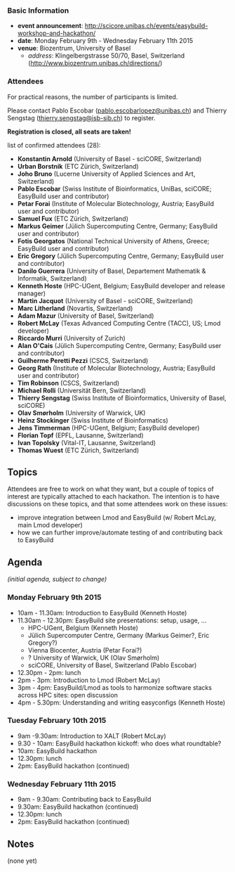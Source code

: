 ### Basic Information

* **event announcement**: http://scicore.unibas.ch/events/easybuild-workshop-and-hackathon/
* **date**: Monday February 9th - Wednesday February 11th 2015
* **venue**: Biozentrum, University of Basel
  * _address_: Klingelbergstrasse 50/70, Basel, Switzerland (<a>http://www.biozentrum.unibas.ch/directions/</a>)

### Attendees

For practical reasons, the number of participants is limited.

Please contact Pablo Escobar (pablo.escobarlopez@unibas.ch) and Thierry Sengstag (thierry.sengstag@isb-sib.ch) to register.

**Registration is closed, all seats are taken!**

list of confirmed attendees (28):

* **Konstantin Arnold** (University of Basel - sciCORE, Switzerland)
* **Urban Borstnik** (ETC Zürich, Switzerland)
* **Joho Bruno** (Lucerne University of Applied Sciences and Art, Switzerland)
* **Pablo Escobar** (Swiss Institute of Bioinformatics, UniBas, sciCORE; EasyBuild user and contributor)
* **Petar Forai** (Institute of Molecular Biotechnology, Austria; EasyBuild user and contributor)
* **Samuel Fux** (ETC Zürich, Switzerland)
* **Markus Geimer** (Jülich Supercomputing Centre, Germany; EasyBuild user and contributor)
* **Fotis Georgatos** (National Technical University of Athens, Greece; EasyBuild user and contributor)
* **Eric Gregory** (Jülich Supercomputing Centre, Germany; EasyBuild user and contributor)
* **Danilo Guerrera** (University of Basel, Departement Mathematik & Informatik, Switzerland)
* **Kenneth Hoste** (HPC-UGent, Belgium; EasyBuild developer and release manager)
* **Martin Jacquot** (University of Basel - sciCORE, Switzerland)
* **Marc Litherland** (Novartis, Switzerland)
* **Adam Mazur** (University of Basel, Switzerland)
* **Robert McLay** (Texas Advanced Computing Centre (TACC), US; Lmod developer)
* **Riccardo Murri** (University of Zurich)
* **Alan O'Cais** (Jülich Supercomputing Centre, Germany; EasyBuild user and contributor)
* **Guilherme Peretti Pezzi** (CSCS, Switzerland)
* **Georg Rath** (Institute of Molecular Biotechnology, Austria; EasyBuild user and contributor)
* **Tim Robinson** (CSCS, Switzerland)
* **Michael Rolli** (Universität Bern, Switzerland)
* **Thierry Sengstag** (Swiss Institute of Bioinformatics, University of Basel, sciCORE)
* **Olav Smørholm** (University of Warwick, UK)
* **Heinz Stockinger** (Swiss Institute of Bioinformatics)
* **Jens Timmerman** (HPC-UGent, Belgium; EasyBuild developer)
* **Florian Topf** (EPFL, Lausanne, Switzerland)
* **Ivan Topolsky** (Vital-IT, Lausanne, Switzerland)
* **Thomas Wuest** (ETC Zürich, Switzerland)

## Topics

Attendees are free to work on what they want, but a couple of topics of interest are typically attached to each hackathon. The intention is to have discussions on these topics, and that some attendees work on these issues:

* improve integration between Lmod and EasyBuild (w/ Robert McLay, main Lmod developer)
* how we can further improve/automate testing of and contributing back to EasyBuild

## Agenda

_(initial agenda, subject to change)_

### Monday February 9th 2015

* 10am - 11.30am: Introduction to EasyBuild (Kenneth Hoste)
* 11.30am - 12.30pm: EasyBuild site presentations: setup, usage, ...
  * HPC-UGent, Belgium (Kenneth Hoste)
  * Jülich Supercomputer Centre, Germany (Markus Geimer?, Eric Gregory?)
  * Vienna Biocenter, Austria (Petar Forai?)
  * ? University of Warwick, UK (Olav Smørholm)
  * sciCORE, University of Basel, Switzerland (Pablo Escobar)
* 12.30pm - 2pm: lunch
* 2pm - 3pm: Introduction to Lmod (Robert McLay)
* 3pm - 4pm: EasyBuild/Lmod as tools to harmonize software stacks across HPC sites: open discussion
* 4pm - 5.30pm: Understanding and writing easyconfigs (Kenneth Hoste)

### Tuesday February 10th 2015

* 9am -9.30am: Introduction to XALT (Robert McLay)
* 9.30 - 10am: EasyBuild hackathon kickoff: who does what roundtable?
* 10am: EasyBuild hackathon
* 12.30pm: lunch
* 2pm: EasyBuild hackathon (continued)


### Wednesday February 11th 2015

* 9am - 9.30am: Contributing back to EasyBuild
* 9.30am: EasyBuild hackathon (continued)
* 12.30pm: lunch
* 2pm: EasyBuild hackathon (continued)

## Notes

(none yet)